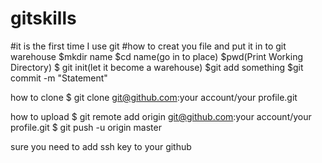 # gitskills
#it is the first time I use git
#how to creat you file and put it in to git warehouse
$mkdir name
$cd name(go in to place)
$pwd(Print Working Directory)
$ git init(let it become a warehouse)
$git add something
$git commit -m "Statement"


how to clone
$ git clone git@github.com:your account/your profile.git

how to upload
$ git remote add origin git@github.com:your account/your profile.git
$ git push -u origin master

sure you need to add ssh key to your github
